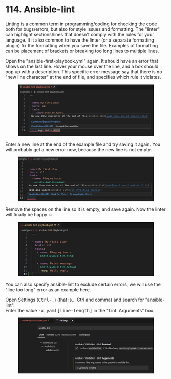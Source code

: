 # 114. Ansible-lint

Linting is a common term in programming/coding for checking the code both for bugs/errors, but also for style issues and formatting. The "linter" can highlight sections/lines that doesn't comply with the rules for your language. It it also common to have the linter (or a separate formatting plugin) fix the formatting when you save the file. Examples of formatting can be placement of brackets or breaking too long lines to multiple lines.

Open the "ansible-first-playbook.yml" again. It should have an error that shows on the last line. Hover your mouse over the line, and a box should pop up with a description. This specific error message say that there is no "new line character" at the end of file, and specifies which rule it violates.

<figure><img src="../../.gitbook/assets/image (12) (1).png" alt=""><figcaption></figcaption></figure>

Enter a new line at the end of the example file and try saving it again. You will probably get a new error now, because the new line is not empty.

<figure><img src="../../.gitbook/assets/image (13) (1).png" alt=""><figcaption></figcaption></figure>

Remove the spaces on the line so it is empty, and save again. Now the linter will finally be happy :relaxed:

<figure><img src="../../.gitbook/assets/image (14) (1).png" alt=""><figcaption></figcaption></figure>



You can also specify ansible-lint to exclude certain errors, we will use the "line too long" error as an example here.

Open Settings (<kbd>Ctrl-,</kbd>) (that is... Ctrl and comma) and search for "ansible-lint".\
Enter the value <kbd>-x yaml\[line-length]</kbd>  in the "Lint: Arguments" box.

<figure><img src="../../.gitbook/assets/image (15) (1).png" alt=""><figcaption></figcaption></figure>
